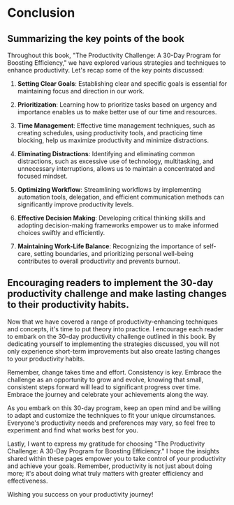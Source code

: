 # Conclusion

Summarizing the key points of the book
--------------------------------------

Throughout this book, "The Productivity Challenge: A 30-Day Program for Boosting Efficiency," we have explored various strategies and techniques to enhance productivity. Let's recap some of the key points discussed:

1. **Setting Clear Goals**: Establishing clear and specific goals is essential for maintaining focus and direction in our work.

2. **Prioritization**: Learning how to prioritize tasks based on urgency and importance enables us to make better use of our time and resources.

3. **Time Management**: Effective time management techniques, such as creating schedules, using productivity tools, and practicing time blocking, help us maximize productivity and minimize distractions.

4. **Eliminating Distractions**: Identifying and eliminating common distractions, such as excessive use of technology, multitasking, and unnecessary interruptions, allows us to maintain a concentrated and focused mindset.

5. **Optimizing Workflow**: Streamlining workflows by implementing automation tools, delegation, and efficient communication methods can significantly improve productivity levels.

6. **Effective Decision Making**: Developing critical thinking skills and adopting decision-making frameworks empower us to make informed choices swiftly and efficiently.

7. **Maintaining Work-Life Balance**: Recognizing the importance of self-care, setting boundaries, and prioritizing personal well-being contributes to overall productivity and prevents burnout.

Encouraging readers to implement the 30-day productivity challenge and make lasting changes to their productivity habits.
-------------------------------------------------------------------------------------------------------------------------

Now that we have covered a range of productivity-enhancing techniques and concepts, it's time to put theory into practice. I encourage each reader to embark on the 30-day productivity challenge outlined in this book. By dedicating yourself to implementing the strategies discussed, you will not only experience short-term improvements but also create lasting changes to your productivity habits.

Remember, change takes time and effort. Consistency is key. Embrace the challenge as an opportunity to grow and evolve, knowing that small, consistent steps forward will lead to significant progress over time. Embrace the journey and celebrate your achievements along the way.

As you embark on this 30-day program, keep an open mind and be willing to adapt and customize the techniques to fit your unique circumstances. Everyone's productivity needs and preferences may vary, so feel free to experiment and find what works best for you.

Lastly, I want to express my gratitude for choosing "The Productivity Challenge: A 30-Day Program for Boosting Efficiency." I hope the insights shared within these pages empower you to take control of your productivity and achieve your goals. Remember, productivity is not just about doing more; it's about doing what truly matters with greater efficiency and effectiveness.

Wishing you success on your productivity journey!